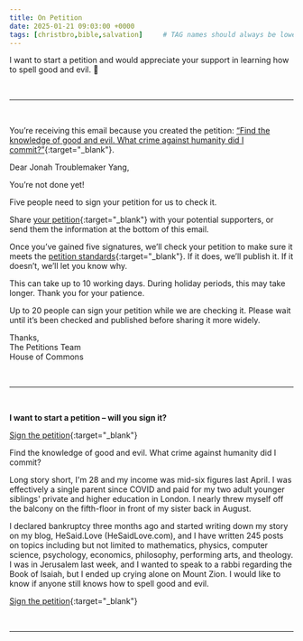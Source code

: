 ```yaml
---
title: On Petition
date: 2025-01-21 09:03:00 +0000
tags: [christbro,bible,salvation]     # TAG names should always be lowercase
---
```


I want to start a petition and would appreciate your support in learning how to spell good and evil. 🙏

<br>

*******

<br>

You’re receiving this email because you created the petition: [“Find the knowledge of good and evil. What crime against humanity did I commit?”](https://petition.parliament.uk/petitions/714724/sponsors/new?token=sVp9ZnfBuCPfLbij1bxC){:target="_blank"}.

Dear Jonah Troublemaker Yang,  

You’re not done yet!  

Five people need to sign your petition for us to check it.  

Share [your petition](https://petition.parliament.uk/petitions/714724/sponsors/new?token=sVp9ZnfBuCPfLbij1bxC){:target="_blank"} with your potential supporters, or send them the information at the bottom of this email.  

Once you’ve gained five signatures, we’ll check your petition to make sure it meets the [petition standards](https://petition.parliament.uk/help#standards){:target="_blank"}. If it does, we’ll publish it. If it doesn’t, we’ll let you know why.  

This can take up to 10 working days. During holiday periods, this may take longer. Thank you for your patience.  

Up to 20 people can sign your petition while we are checking it. Please wait until it’s been checked and published before sharing it more widely.  

Thanks,  
The Petitions Team  
House of Commons  

<br>

*******

<br>

**I want to start a petition – will you sign it?**  

[Sign the petition](https://petition.parliament.uk/petitions/714724/sponsors/new?token=sVp9ZnfBuCPfLbij1bxC){:target="_blank"}

Find the knowledge of good and evil. What crime against humanity did I commit?  

Long story short, I'm 28 and my income was mid-six figures last April. I was effectively a single parent since COVID and paid for my two adult younger siblings' private and higher education in London. I nearly threw myself off the balcony on the fifth-floor in front of my sister back in August.  

I declared bankruptcy three months ago and started writing down my story on my blog, HeSaid.Love (HeSaidLove.com), and I have written 245 posts on topics including but not limited to mathematics, physics, computer science, psychology, economics, philosophy, performing arts, and theology. I was in Jerusalem last week, and I wanted to speak to a rabbi regarding the Book of Isaiah, but I ended up crying alone on Mount Zion. I would like to know if anyone still knows how to spell good and evil.  

[Sign the petition](https://petition.parliament.uk/petitions/714724/sponsors/new?token=sVp9ZnfBuCPfLbij1bxC){:target="_blank"}

<br>

*******

<br>

<object data="https://dl.hesaidlove.com/petition.pdf" type='application/pdf'></object>
